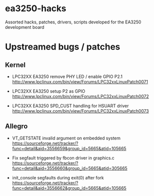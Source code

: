 ea3250-hacks
============

Assorted hacks, patches, drivers, scripts developed for the EA3250 development board

Upstreamed bugs / patches
=========================

Kernel
------

 * LPC32XX EA3250 remove PHY LED / enable GPIO P2.1
   http://www.lpclinux.com/bin/view/Forums/LPC32xxLinuxPatch0071

 * LPC32XX EA3250 setup P2 as GPIO
   http://www.lpclinux.com/bin/view/Forums/LPC32xxLinuxPatch0072

 * LPC32XX EA3250 SPD_CUST handling for HSUART driver
   http://www.lpclinux.com/bin/view/Forums/LPC32xxLinuxPatch0073

Allegro
-------

 * VT_GETSTATE invalid argument on embedded system
   https://sourceforge.net/tracker/?func=detail&aid=3556659&group_id=5665&atid=105665

 * Fix segfault triggered by fbcon driver in graphics.c
   https://sourceforge.net/tracker/?func=detail&aid=3556660&group_id=5665&atid=305665

 * init_console segfaults during exit(0) after fork
   https://sourceforge.net/tracker/?func=detail&aid=3556662&group_id=5665&atid=105665
